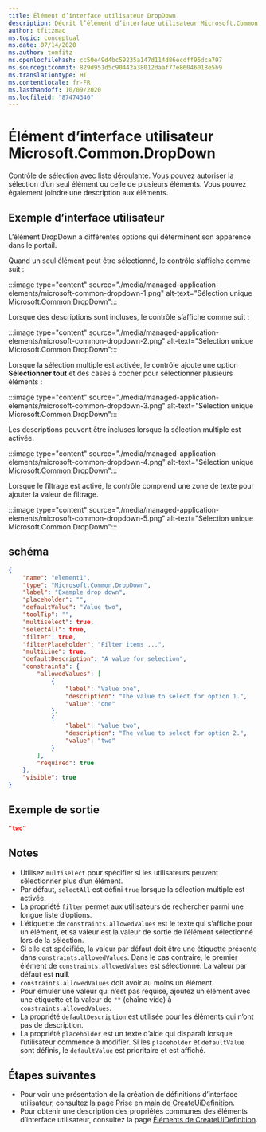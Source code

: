 ```yaml
---
title: Élément d’interface utilisateur DropDown
description: Décrit l’élément d’interface utilisateur Microsoft.Common.DropDown pour le Portail Azure. Permet de sélectionner les options disponibles lors du déploiement d’une application managée.
author: tfitzmac
ms.topic: conceptual
ms.date: 07/14/2020
ms.author: tomfitz
ms.openlocfilehash: cc50e49d4bc59235a147d114d86ecdff95dca797
ms.sourcegitcommit: 829d951d5c90442a38012daaf77e86046018e5b9
ms.translationtype: HT
ms.contentlocale: fr-FR
ms.lasthandoff: 10/09/2020
ms.locfileid: "87474340"
---
```

# <a name="microsoftcommondropdown-ui-element"></a>Élément d’interface utilisateur Microsoft.Common.DropDown

Contrôle de sélection avec liste déroulante. Vous pouvez autoriser la sélection d’un seul élément ou celle de plusieurs éléments. Vous pouvez également joindre une description aux éléments.

## <a name="ui-sample"></a>Exemple d’interface utilisateur

L’élément DropDown a différentes options qui déterminent son apparence dans le portail.

Quand un seul élément peut être sélectionné, le contrôle s’affiche comme suit :

:::image type="content" source="./media/managed-application-elements/microsoft-common-dropdown-1.png" alt-text="Sélection unique Microsoft.Common.DropDown":::

Lorsque des descriptions sont incluses, le contrôle s’affiche comme suit :

:::image type="content" source="./media/managed-application-elements/microsoft-common-dropdown-2.png" alt-text="Sélection unique Microsoft.Common.DropDown":::

Lorsque la sélection multiple est activée, le contrôle ajoute une option **Sélectionner tout** et des cases à cocher pour sélectionner plusieurs éléments :

:::image type="content" source="./media/managed-application-elements/microsoft-common-dropdown-3.png" alt-text="Sélection unique Microsoft.Common.DropDown":::

Les descriptions peuvent être incluses lorsque la sélection multiple est activée.

:::image type="content" source="./media/managed-application-elements/microsoft-common-dropdown-4.png" alt-text="Sélection unique Microsoft.Common.DropDown":::

Lorsque le filtrage est activé, le contrôle comprend une zone de texte pour ajouter la valeur de filtrage.

:::image type="content" source="./media/managed-application-elements/microsoft-common-dropdown-5.png" alt-text="Sélection unique Microsoft.Common.DropDown":::

## <a name="schema"></a>schéma

```json
{
    "name": "element1",
    "type": "Microsoft.Common.DropDown",
    "label": "Example drop down",
    "placeholder": "",
    "defaultValue": "Value two",
    "toolTip": "",
    "multiselect": true,  
    "selectAll": true,  
    "filter": true,  
    "filterPlaceholder": "Filter items ...",  
    "multiLine": true,  
    "defaultDescription": "A value for selection",  
    "constraints": {
        "allowedValues": [
            {
                "label": "Value one",
                "description": "The value to select for option 1.",
                "value": "one"
            },
            {
                "label": "Value two",
                "description": "The value to select for option 2.",
                "value": "two"
            }
        ],
        "required": true
    },
    "visible": true
}
```

## <a name="sample-output"></a>Exemple de sortie

```json
"two"
```

## <a name="remarks"></a>Notes

- Utilisez `multiselect` pour spécifier si les utilisateurs peuvent sélectionner plus d’un élément.
- Par défaut, `selectAll` est défini `true` lorsque la sélection multiple est activée.
- La propriété `filter` permet aux utilisateurs de rechercher parmi une longue liste d’options.
- L’étiquette de `constraints.allowedValues` est le texte qui s’affiche pour un élément, et sa valeur est la valeur de sortie de l’élément sélectionné lors de la sélection.
- Si elle est spécifiée, la valeur par défaut doit être une étiquette présente dans `constraints.allowedValues`. Dans le cas contraire, le premier élément de `constraints.allowedValues` est sélectionné. La valeur par défaut est **null**.
- `constraints.allowedValues` doit avoir au moins un élément.
- Pour émuler une valeur qui n’est pas requise, ajoutez un élément avec une étiquette et la valeur de `""` (chaîne vide) à `constraints.allowedValues`.
- La propriété `defaultDescription` est utilisée pour les éléments qui n’ont pas de description.
- La propriété `placeholder` est un texte d’aide qui disparaît lorsque l’utilisateur commence à modifier. Si les `placeholder` et `defaultValue` sont définis, le `defaultValue` est prioritaire et est affiché.

## <a name="next-steps"></a>Étapes suivantes

* Pour voir une présentation de la création de définitions d’interface utilisateur, consultez la page [Prise en main de CreateUiDefinition](create-uidefinition-overview.md).
* Pour obtenir une description des propriétés communes des éléments d’interface utilisateur, consultez la page [Éléments de CreateUiDefinition](create-uidefinition-elements.md).
